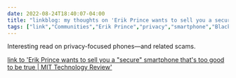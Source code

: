 ---date: 2022-08-24T18:40:07-04:00title: "linkblog: my thoughts on 'Erik Prince wants to sell you a secure smartphone that's too good to be true | MIT Technology Review'"tags: ["link","Communities","Erik Prince","privacy","smartphone","Blackwater"]---Interesting read on privacy-focused phones—and related scams. [link to 'Erik Prince wants to sell you a "secure" smartphone that's too good to be true | MIT Technology Review'](https://www.technologyreview.com/2022/08/19/1058243/erik-prince-wants-to-sell-you-a-secure-smartphone-thats-too-good-to-be-true/)